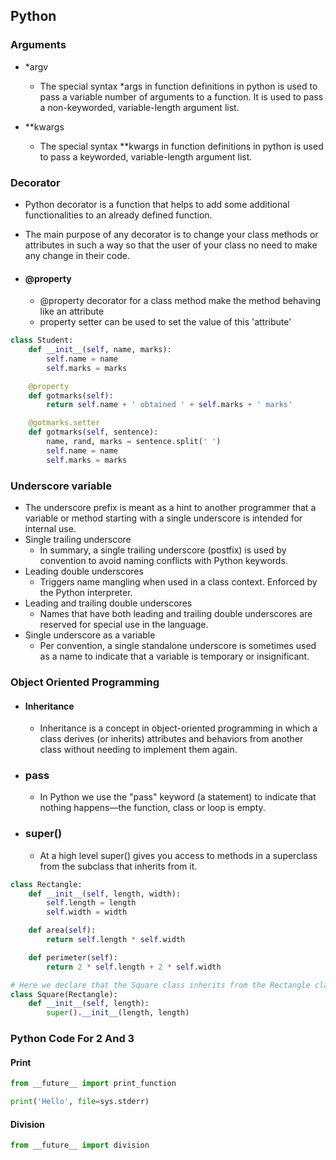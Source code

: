 Python 
--

### Arguments

  - *argv
    - The special syntax *args in function definitions in python is used to pass a variable number of arguments to a function. It is used to pass a non-keyworded, variable-length argument list.

  - **kwargs
    - The special syntax **kwargs in function definitions in python is used to pass a keyworded, variable-length argument list.

### Decorator

  - Python decorator is a function that helps to add some additional functionalities to an already defined function.
  - The main purpose of any decorator is to change your class methods or attributes in such a way so that the user of your class no need to make any change in their code.

  - #### @property
    - @property decorator for a class method make the method behaving like an attribute
    - property setter can be used to set the value of this 'attribute'

```python
class Student:
    def __init__(self, name, marks):
        self.name = name
        self.marks = marks

    @property
    def gotmarks(self):
        return self.name + ' obtained ' + self.marks + ' marks'

    @gotmarks.setter
    def gotmarks(self, sentence):
        name, rand, marks = sentence.split(' ')
        self.name = name
        self.marks = marks
```

### Underscore variable

  - The underscore prefix is meant as a hint to another programmer that a variable or method starting with a single underscore is intended for internal use.
  - Single trailing underscore
    - In summary, a single trailing underscore (postfix) is used by convention to avoid naming conflicts with Python keywords.
  - Leading double underscores
    - Triggers name mangling when used in a class context. Enforced by the Python interpreter.
  - Leading and trailing double underscores
    - Names that have both leading and trailing double underscores are reserved for special use in the language.
  - Single underscore as a variable
    - Per convention, a single standalone underscore is sometimes used as a name to indicate that a variable is temporary or insignificant.

### Object Oriented Programming

  - #### Inheritance
    - Inheritance is a concept in object-oriented programming in which a class derives (or inherits) attributes and behaviors from another class without needing to implement them again.

  - ### pass
    - In Python we use the "pass" keyword (a statement) to indicate that nothing happens—the function, class or loop is empty.

  - ### super()
    - At a high level super() gives you access to methods in a superclass from the subclass that inherits from it.

```python
class Rectangle:
    def __init__(self, length, width):
        self.length = length
        self.width = width

    def area(self):
        return self.length * self.width

    def perimeter(self):
        return 2 * self.length + 2 * self.width

# Here we declare that the Square class inherits from the Rectangle class
class Square(Rectangle):
    def __init__(self, length):
        super().__init__(length, length)
```

### Python Code For 2 And 3

#### Print

```python
from __future__ import print_function

print('Hello', file=sys.stderr)
```

#### Division

```python
from __future__ import division
```
